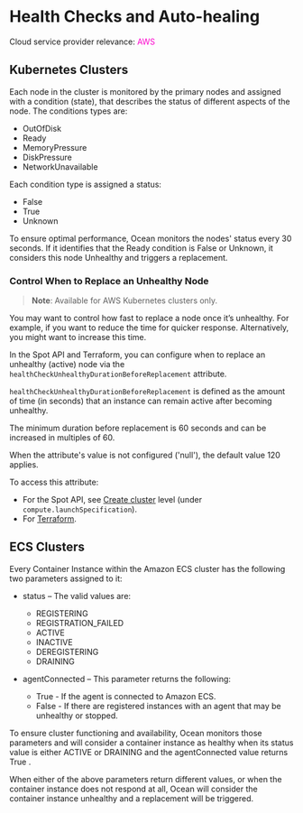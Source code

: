 # Health Checks and Auto-healing

Cloud service provider relevance: <font color="#FC01CC">AWS</font>

## Kubernetes Clusters

Each node in the cluster is monitored by the primary nodes and assigned with a condition (state), that describes the status of different aspects of the node. The conditions types are:

- OutOfDisk
- Ready
- MemoryPressure
- DiskPressure
- NetworkUnavailable

Each condition type is assigned a status:

- False
- True
- Unknown

To ensure optimal performance, Ocean monitors the nodes' status every 30 seconds. If it identifies that the Ready condition is False or Unknown, it considers this node Unhealthy and triggers a replacement.

###  Control When to Replace an Unhealthy Node

>**Note**: Available for AWS Kubernetes clusters only.

You may want to control how fast to replace a node once it’s unhealthy. For example, if you want to reduce the time for quicker response. Alternatively, you might want to increase this time.

In the Spot API and Terraform, you can configure when to replace an unhealthy (active) node via the `healthCheckUnhealthyDurationBeforeReplacement` attribute.

`healthCheckUnhealthyDurationBeforeReplacement` is defined as the amount of time (in seconds) that an instance can remain active after becoming unhealthy.

The minimum duration before replacement is 60 seconds and can be increased in multiples of 60.

When the attribute's value is not configured ('null'), the default value 120 applies.

To access this attribute:
*  For the Spot API, see [Create cluster](https://docs.spot.io/api/#tag/Ocean-AWS/operation/OceanAWSClusterCreate) level (under `compute.launchSpecification`).
*  For [Terraform](https://registry.terraform.io/providers/spotinst/spotinst/latest/docs/resources/ocean_aws#health_check_unhealthy_duration_before_replacement).

## ECS Clusters

Every Container Instance within the Amazon ECS cluster has the following two parameters assigned to it:

- status – The valid values are:

  - REGISTERING
  - REGISTRATION_FAILED
  - ACTIVE
  - INACTIVE
  - DEREGISTERING
  - DRAINING

- agentConnected – This parameter returns the following:
  - True - If the agent is connected to Amazon ECS.
  - False - If there are registered instances with an agent that may be unhealthy or stopped.

To ensure cluster functioning and availability, Ocean monitors those parameters and will consider a container instance as healthy when its status value is either ACTIVE or DRAINING and the agentConnected value returns True .

When either of the above parameters return different values, or when the container instance does not respond at all, Ocean will consider the container instance unhealthy and a replacement will be triggered.

